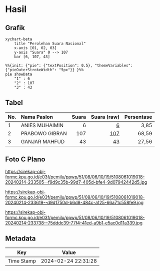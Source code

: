 # Hasil

## Grafik

```mermaid
xychart-beta
    title "Perolehan Suara Nasional"
    x-axis [01, 02, 03]
    y-axis "Suara" 0 --> 107
    bar [6, 107, 43]
```

```mermaid
%%{init: {"pie": {"textPosition": 0.5}, "themeVariables": {"pieOuterStrokeWidth": "5px"}} }%%
pie showData
    "1" : 6
    "2" : 107
    "3" : 43
```

## Tabel

| No. | Nama Paslon    | Suara | Suara (raw) | Persentase |
|:--- |:-------------- | -----:| -----------:| ----------:|
| 1   | ANIES MUHAIMIN | 6     | [6][p-1]    | 3,85       |
| 2   | PRABOWO GIBRAN | 107   | [107][p-2]  | 68,59      |
| 3   | GANJAR MAHFUD  | 43    | [43][p-3]   | 27,56      |


[p-1]: https://github.com/gigit-pemilu/pemilu-2024/blob/main/pilpres/hitung-suara/sub/51-bali/sub/08-buleleng/sub/06-buleleng/sub/1019-banyuning/sub/018-tps/sub/paslon-1.txt
[p-2]: https://github.com/gigit-pemilu/pemilu-2024/blob/main/pilpres/hitung-suara/sub/51-bali/sub/08-buleleng/sub/06-buleleng/sub/1019-banyuning/sub/018-tps/sub/paslon-2.txt
[p-3]: https://github.com/gigit-pemilu/pemilu-2024/blob/main/pilpres/hitung-suara/sub/51-bali/sub/08-buleleng/sub/06-buleleng/sub/1019-banyuning/sub/018-tps/sub/paslon-3.txt

## Foto C Plano

https://sirekap-obj-formc.kpu.go.id/e03f/pemilu/ppwp/51/08/06/10/19/5108061019018-20240214-233505--f9d9c35b-99d7-405d-bfe4-9d07942442d5.jpg

https://sirekap-obj-formc.kpu.go.id/e03f/pemilu/ppwp/51/08/06/10/19/5108061019018-20240214-233619--d9d1750d-b6d8-484c-a125-66a71c558fe9.jpg

https://sirekap-obj-formc.kpu.go.id/e03f/pemilu/ppwp/51/08/06/10/19/5108061019018-20240214-233738--75dddc39-77f4-41ed-a9b1-e5ac0d11a339.jpg


## Metadata

| Key        | Value               |
| ---------- | ------------------- |
| Time Stamp | 2024-02-24 22:31:28 |



